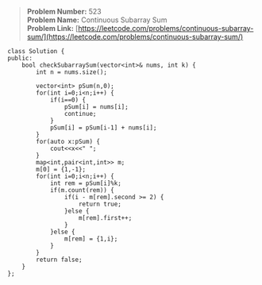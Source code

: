 > **Problem Number:** 523 <br>
> **Problem Name:** Continuous Subarray Sum <br>
> **Problem Link:** [https://leetcode.com/problems/continuous-subarray-sum/](https://leetcode.com/problems/continuous-subarray-sum/) <br>

    class Solution {
    public:
        bool checkSubarraySum(vector<int>& nums, int k) {
            int n = nums.size();
            
            vector<int> pSum(n,0);
            for(int i=0;i<n;i++) {
                if(i==0) {
                    pSum[i] = nums[i];
                    continue;
                }
                pSum[i] = pSum[i-1] + nums[i];
            }
            for(auto x:pSum) {
                cout<<x<<" ";
            }
            map<int,pair<int,int>> m;
            m[0] = {1,-1};
            for(int i=0;i<n;i++) {
                int rem = pSum[i]%k;
                if(m.count(rem)) {
                    if(i - m[rem].second >= 2) {
                        return true;
                    }else {
                        m[rem].first++;
                    }
                }else {
                    m[rem] = {1,i};
                }
            }
            return false;
        }
    };